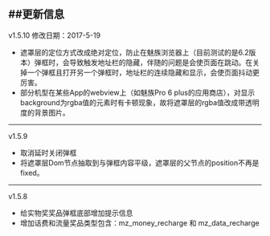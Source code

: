 ##更新信息
---
v1.5.10 修改日期：2017-5-19
  * 遮罩层的定位方式改成绝对定位，防止在魅族浏览器上（目前测试的是6.2版本）弹框时，会导致触发地址栏的隐藏，伴随的问题是会使页面在跳动。在关掉一个弹框且打开另一个弹框时，地址栏的连续隐藏和显示，会使页面抖动更厉害。
  * 部分机型在某些App的webview上（如魅族Pro 6 plus的应用商店），对显示background为rgba值的元素时有卡顿现象，故将遮罩层的rgba值改成带透明度的背景图片。
---
v1.5.9
  * 取消延时关闭弹框
  * 将遮罩层Dom节点抽取到与弹框内容平级，遮罩层的父节点的position不再是fixed。
---
v1.5.8
 * 给实物奖奖品弹框底部增加提示信息
 * 增加话费和流量奖品类型包含：mz_money_recharge 和 mz_data_recharge